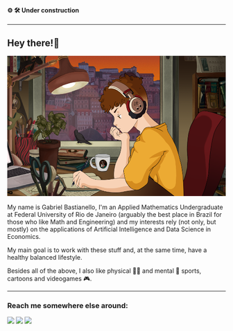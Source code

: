 #### ⚙️ 🛠️ Under construction

---
## Hey there!👋

<p align="left">
<img width="576" height="324" src="https://github.com/GabrielBastianello/GabrielBastianello/blob/main/lofi_me.png"
</p>

My name is Gabriel Bastianello, I'm an Applied Mathematics Undergraduate at Federal University of Rio de Janeiro (arguably the best place in Brazil for those who like Math and Engineering) and my interests rely (not only, but mostly) on the applications of Artificial Intelligence and Data Science in Economics.

My main goal is to work with these stuff and, at the same time, have a healthy balanced lifestyle.

Besides all of the above, I also like physical 🏋️‍♂️ and mental 🧠 sports, cartoons and videogames 🎮.

---

### Reach me somewhere else around:

<div>
<a href="https://www.linkedin.com/in/gabriel-bastianello-lima-501a0720b/" target="_blank"><img src="https://img.shields.io/badge/-LinkedIn-%230077B5?style=for-the-badge&logo=linkedin&logoColor=white" target="_blank"></a>
<a href = "mailto:gabriel.bast@matematica.ufrj.br"><img src="https://img.shields.io/badge/Gmail-D14836?style=for-the-badge&logo=gmail&logoColor=white" target="_blank"></a>
<a href="https://instagram.com/gabriel_bastianello" target="_blank"><img src="https://img.shields.io/badge/-Instagram-%23E4405F?style=for-the-badge&logo=instagram&logoColor=white" target="_blank"></a>
</div>

